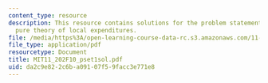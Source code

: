```yaml
---
content_type: resource
description: This resource contains solutions for the problem statements related to
  pure theory of local expenditures.
file: /media/https%3A/open-learning-course-data-rc.s3.amazonaws.com/11-202-planning-economics-fall-2010/da2c9e822c6ba09107f59facc3e771e8_MIT11_202F10_pset1sol.pdf
file_type: application/pdf
resourcetype: Document
title: MIT11_202F10_pset1sol.pdf
uid: da2c9e82-2c6b-a091-07f5-9facc3e771e8
---
```

